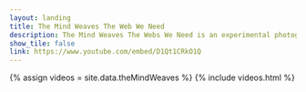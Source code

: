 ```yaml
---
layout: landing
title: The Mind Weaves The Web We Need
description: The Mind Weaves The Webs We Need is an experimental photography exhibition featuring twenty artists from Long Beach City College’s Photography Program. These artists examine and recycle the aesthetic qualities of their previous work rendered through the contemporary application of early photographic processes combined with the new techniques and media. Showing the work at the Ice House–a unique arts complex standing as a landmark of the historical part of Long Beach, enables these artists to weave the impossible and possible of the past and present into their post pandemic life. They continue to create art, regardless of the conditions of the world’s turmoil, spurring them to make even better work for their belief in Peace, Love, and Possibility.
show_tile: false
link: https://www.youtube.com/embed/D1Qt1CRkO1Q
---
```

{% assign videos = site.data.theMindWeaves %}
{% include videos.html %}
